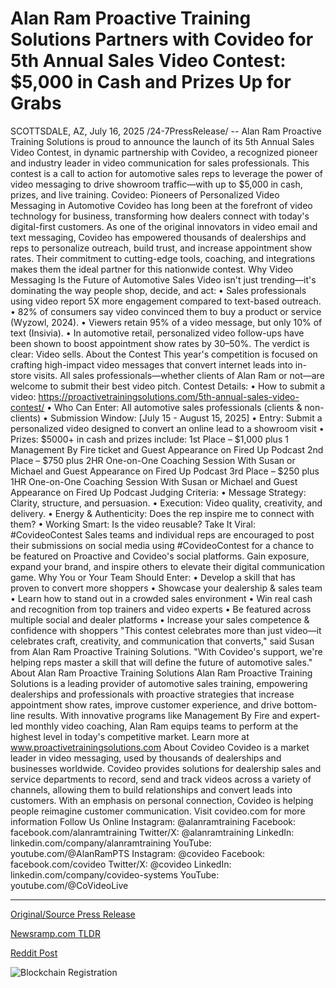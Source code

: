 # Alan Ram Proactive Training Solutions Partners with Covideo for 5th Annual Sales Video Contest: $5,000 in Cash and Prizes Up for Grabs

SCOTTSDALE, AZ, July 16, 2025 /24-7PressRelease/ -- Alan Ram Proactive Training Solutions is proud to announce the launch of its 5th Annual Sales Video Contest, in dynamic partnership with Covideo, a recognized pioneer and industry leader in video communication for sales professionals. This contest is a call to action for automotive sales reps to leverage the power of video messaging to drive showroom traffic—with up to $5,000 in cash, prizes, and live training.  Covideo: Pioneers of Personalized Video Messaging in Automotive Covideo has long been at the forefront of video technology for business, transforming how dealers connect with today's digital-first customers. As one of the original innovators in video email and text messaging, Covideo has empowered thousands of dealerships and reps to personalize outreach, build trust, and increase appointment show rates. Their commitment to cutting-edge tools, coaching, and integrations makes them the ideal partner for this nationwide contest.  Why Video Messaging Is the Future of Automotive Sales Video isn't just trending—it's dominating the way people shop, decide, and act:  • Sales professionals using video report 5X more engagement compared to text-based outreach.  • 82% of consumers say video convinced them to buy a product or service (Wyzowl, 2024).  • Viewers retain 95% of a video message, but only 10% of text (Insivia).  • In automotive retail, personalized video follow-ups have been shown to boost appointment show rates by 30–50%.  The verdict is clear: Video sells.  About the Contest This year's competition is focused on crafting high-impact video messages that convert internet leads into in-store visits. All sales professionals—whether clients of Alan Ram or not—are welcome to submit their best video pitch.  Contest Details: • How to submit a video: https://proactivetrainingsolutions.com/5th-annual-sales-video-contest/  • Who Can Enter: All automotive sales professionals (clients & non-clients)  • Submission Window: [July 15 - August 15, 2025]  • Entry: Submit a personalized video designed to convert an online lead to a showroom visit  • Prizes: $5000+ in cash and prizes include:  1st Place – $1,000 plus 1 Management By Fire ticket and Guest Appearance on Fired Up Podcast  2nd Place – $750 plus 2HR One-on-One Coaching Session With Susan or Michael and Guest Appearance on Fired Up Podcast  3rd Place – $250 plus 1HR One-on-One Coaching Session With Susan or Michael and Guest Appearance on Fired Up Podcast  Judging Criteria: • Message Strategy: Clarity, structure, and persuasion.   • Execution: Video quality, creativity, and delivery.  • Energy & Authenticity: Does the rep inspire me to connect with them?   • Working Smart: Is the video reusable?   Take It Viral: #CovideoContest Sales teams and individual reps are encouraged to post their submissions on social media using #CovideoContest for a chance to be featured on Proactive and Covideo's social platforms. Gain exposure, expand your brand, and inspire others to elevate their digital communication game.  Why You or Your Team Should Enter: • Develop a skill that has proven to convert more shoppers   • Showcase your dealership & sales team  • Learn how to stand out in a crowded sales environment  • Win real cash and recognition from top trainers and video experts  • Be featured across multiple social and dealer platforms  • Increase your sales competence & confidence with shoppers  "This contest celebrates more than just video—it celebrates craft, creativity, and communication that converts," said Susan from Alan Ram Proactive Training Solutions. "With Covideo's support, we're helping reps master a skill that will define the future of automotive sales."  About Alan Ram Proactive Training Solutions Alan Ram Proactive Training Solutions is a leading provider of automotive sales training, empowering dealerships and professionals with proactive strategies that increase appointment show rates, improve customer experience, and drive bottom-line results. With innovative programs like Management By Fire and expert-led monthly video coaching, Alan Ram equips teams to perform at the highest level in today's competitive market. Learn more at www.proactivetrainingsolutions.com  About Covideo Covideo is a market leader in video messaging, used by thousands of dealerships and businesses worldwide. Covideo provides solutions for dealership sales and service departments to record, send and track videos across a variety of channels, allowing them to build relationships and convert leads into customers. With an emphasis on personal connection, Covideo is helping people reimagine customer communication. Visit covideo.com for more information  Follow Us Online  Instagram: @alanramtraining Facebook: facebook.com/alanramtraining Twitter/X: @alanramtraining LinkedIn: linkedin.com/company/alanramtraining YouTube: youtube.com/@AlanRamPTS  Instagram: @covideo Facebook: facebook.com/covideo Twitter/X: @covideo LinkedIn: linkedin.com/company/covideo-systems  YouTube: youtube.com/@CoVideoLive 

---

[Original/Source Press Release](https://www.24-7pressrelease.com/press-release/524903/alan-ram-proactive-training-solutions-partners-with-covideo-for-5th-annual-sales-video-contest-5000-in-cash-and-prizes-up-for-grabs)
                    

[Newsramp.com TLDR](https://newsramp.com/curated-news/boost-sales-with-video-alan-ram-covideo-launch-5th-annual-contest/49f0b0e66ed00769fe2a92097f6e5041) 

 



[Reddit Post](https://www.reddit.com/r/newsramp/comments/1m16bnb/boost_sales_with_video_alan_ram_covideo_launch/) 



![Blockchain Registration](https://cdn.newsramp.app/24-7PressRelease/qrcode/257/16/barnOhkJ.webp)